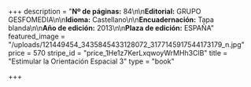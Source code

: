 +++
description = "**Nº de páginas:** 84\n\n**Editorial:** GRUPO GESFOMEDIA\n\n**Idioma:** Castellano\n\n**Encuadernación:** Tapa blanda\n\n**Año de edición:** 2013\n\n**Plaza de edición:** ESPAÑA"
featured_image = "/uploads/121449454_3435845433128072_3177145917544173179_n.jpg"
price = 570
stripe_id = "price_1He1z7KerLxqwoyWrMHh3ClB"
title = "Estimular la Orientación Espacial 3"
type = "book"

+++
